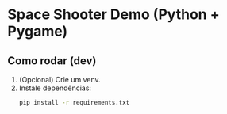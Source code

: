# Space Shooter Demo (Python + Pygame)

## Como rodar (dev)
1. (Opcional) Crie um venv.
2. Instale dependências:
   ```bash
   pip install -r requirements.txt

